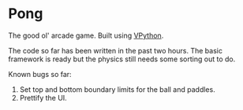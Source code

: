 Pong
====

The good ol' arcade game. Built using [VPython](http://vpython.org/).

The code so far has been written in the past two hours. The basic framework is ready but the physics still needs some sorting out to do.

Known bugs so far:
1. Set top and bottom boundary limits for the ball and paddles.
2. Prettify the UI.
